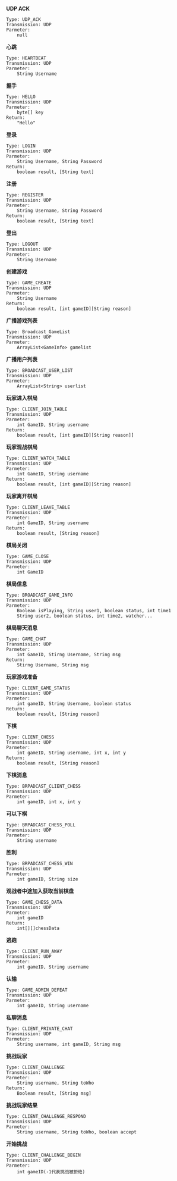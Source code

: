 **UDP ACK**
    
    Type: UDP_ACK
    Transmission: UDP
    Parmeter:
        null
        
**心跳**
    
    Type: HEARTBEAT
    Transmission: UDP
    Parmeter:
        String Username

**握手**
    
    Type: HELLO
    Transmission: UDP
    Parmeter:
        byte[] key
    Return:
        "Hello"

**登录**
    
    Type: LOGIN
    Transmission: UDP
    Parmeter:
        String Username, String Password
    Return:
        boolean result, [String text]
    
**注册**
    
    Type: REGISTER
    Transmission: UDP
    Parmeter:
        String Username, String Password
    Return:
        boolean result, [String text]
        
**登出**
    
    Type: LOGOUT
    Transmission: UDP
    Parmeter:
        String Username
        
**创建游戏**
    
    Type: GAME_CREATE
    Transmission: UDP
    Parmeter:
        String Username
    Return:
        boolean result, [int gameID][String reason]
        
**广播游戏列表**
    
    Type: Broadcast_GameList
    Transmission: UDP
    Parmeter:
        ArrayList<GameInfo> gamelist
        
**广播用户列表**

    Type: BROADCAST_USER_LIST
    Transmission: UDP
    Parmeter:
        ArrayList<String> userlist
      
**玩家进入棋局**
    
    Type: CLIENT_JOIN_TABLE
    Transmission: UDP
    Parmeter:
        int GameID, String username
    Return:
        boolean result, [int gameID][String reason]]
        
**玩家观战棋局**
    
    Type: CLIENT_WATCH_TABLE
    Transmission: UDP
    Parmeter:
        int GameID, String username
    Return:
        boolean result, [int gameID][String reason]
                
**玩家离开棋局**
    
    Type: CLIENT_LEAVE_TABLE
    Transmission: UDP
    Parmeter:
        int GameID, String username
    Return:
        boolean result, [String reason]   
        
**棋局关闭**
    
    Type: GAME_CLOSE
    Transmission: UDP
    Parmeter:
        int GameID     
        
**棋局信息**
    
    Type: BROADCAST_GAME_INFO
    Transmission: UDP
    Parmeter:
        Boolean isPlaying, String user1, boolean status, int time1
        String user2, boolean status, int time2, watcher...
    
**棋局聊天消息**
    
    Type: GAME_CHAT
    Transmission: UDP
    Parmeter:
        int GameID, Stirng Username, String msg
    Return:
        Stirng Username, String msg
        
**玩家游戏准备**
    
    Type: CLIENT_GAME_STATUS
    Transmission: UDP
    Parmeter:
        int gameID, String Username, boolean status
    Return:
        boolean result, [String reason]

**下棋**

    Type: CLIENT_CHESS
    Transmission: UDP
    Parmeter:
        int gameID, String username, int x, int y
    Return:
        boolean result, [String reason]

**下棋消息**

    Type: BRPADCAST_CLIENT_CHESS
    Transmission: UDP
    Parmeter:
        int gameID, int x, int y

**可以下棋**

    Type: BRPADCAST_CHESS_POLL
    Transmission: UDP
    Parmeter:
        String username
        
**胜利**

    Type: BRPADCAST_CHESS_WIN
    Transmission: UDP
    Parmeter:
        int gameID, String size

**观战者中途加入获取当前棋盘**

    Type: GAME_CHESS_DATA
    Transmission: UDP
    Parmeter:
        int gameID
    Return:
        int[][]chessData
        
**逃跑**

    Type: CLIENT_RUN_AWAY
    Transmission: UDP
    Parmeter:
        int gameID, String username

**认输**

    Type: GAME_ADMIN_DEFEAT
    Transmission: UDP
    Parmeter:
        int gameID, String username

**私聊消息**

    Type: CLIENT_PRIVATE_CHAT
    Transmission: UDP
    Parmeter:
        String username, int gameID, String msg

**挑战玩家**

    Type: CLIENT_CHALLENGE
    Transmission: UDP
    Parmeter:
        String username, String toWho
    Return:
        Boolean result, [String msg]
        
**挑战玩家结果**

    Type: CLIENT_CHALLENGE_RESPOND
    Transmission: UDP
    Parmeter:
        String username, String toWho, boolean accept
        
**开始挑战**

    Type: CLIENT_CHALLENGE_BEGIN
    Transmission: UDP
    Parmeter:
        int gameID(-1代表挑战被拒绝)
